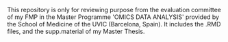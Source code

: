 This repository is only for reviewing purpose from the evaluation committee of my FMP in the Master Programme
'OMICS DATA ANALYSIS' provided by the School of Medicine of the UVIC (Barcelona, Spain).
It includes the .RMD files, and the supp.material of my Master Thesis.
